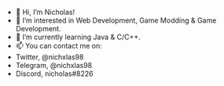 - 👋 Hi, I’m Nicholas!
- 👀 I’m interested in Web Development, Game Modding & Game Development.
- 🌱 I’m currently learning Java & C/C++.
- 📫 You can contact me on:
- Twitter, @nichxlas98
- Telegram, @nichxlas98
- Discord, nicholas#8226

<!---
nichxlas98/nichxlas98 is a ✨ special ✨ repository because its `README.md` (this file) appears on your GitHub profile.
You can click the Preview link to take a look at your changes.
--->
